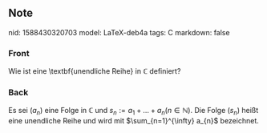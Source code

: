 ## Note
nid: 1588430320703
model: LaTeX-deb4a
tags: C
markdown: false

### Front
Wie ist eine \textbf{unendliche Reihe} in $\mathbb{C}$ definiert?

### Back
Es sei $\left(a_{n}\right)$ eine Folge in $\mathbb{C}$ und $s_{n}:=a_{1}+\ldots+a_{n}(n \in \mathbb{N}) .$ Die Folge $\left(s_{n}\right)$ heißt eine unendliche Reihe und wird mit $\sum_{n=1}^{\infty} a_{n}$ bezeichnet.
